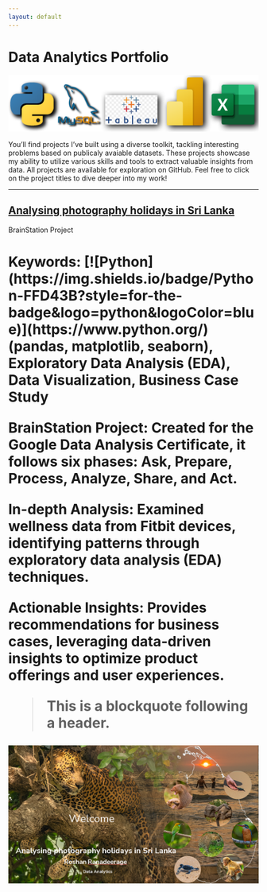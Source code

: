 ```yaml
---
layout: default
---
```


<!--
Text can be **bold**, _italic_, or ~~strikethrough~~.

[Link to another page](./another-page.html).

There should be whitespace between paragraphs.

There should be whitespace between paragraphs. We recommend including a README, or a file with information about your project.

-->

# Data Analytics Portfolio

<img src="assets/img/Tools.png?raw=true"/>

You’ll find projects I’ve built using a diverse toolkit, tackling interesting problems based on publicaly avaiable datasets. These projects showcase my ability to utilize various skills and tools to extract valuable insights from data. All projects are available for exploration on GitHub. Feel free to click on the project titles to dive deeper into my work!

---

## [Analysing photography holidays in Sri Lanka](https://github.com/Rosh00L/EcoCapture)


BrainStation Project


<H1> Keywords: [![Python](https://img.shields.io/badge/Python-FFD43B?style=for-the-badge&logo=python&logoColor=blue)](https://www.python.org/) (pandas, matplotlib, seaborn), Exploratory Data Analysis (EDA), Data Visualization, Business Case Study

BrainStation Project: Created for the Google Data Analysis Certificate, it follows six phases: Ask, Prepare, Process, Analyze, Share, and Act.

In-depth Analysis: Examined wellness data from Fitbit devices, identifying patterns through exploratory data analysis (EDA) techniques.

Actionable Insights: Provides recommendations for business cases, leveraging data-driven insights to optimize product offerings and user experiences.


> This is a blockquote following a header.
> 
<!--### Large image-->

<img src="assets/img/PhotoHolidayP1.png?raw=true"/>

<!--
* [Eco Capture GitHub Repository]
-->

<!--
When something is important enough, you do it even if the odds are not in your favor.

<!--
### Header 3

```js
// Javascript code with syntax highlighting.
var fun = function lang(l) {
  dateformat.i18n = require('./lang/' + l)
  return true;
}
```

```ruby
# Ruby code with syntax highlighting
GitHubPages::Dependencies.gems.each do |gem, version|
  s.add_dependency(gem, "= #{version}")
end
```

#### Header 4

*   This is an unordered list following a header.
*   This is an unordered list following a header.
*   This is an unordered list following a header.

##### Header 5

1.  This is an ordered list following a header.
2.  This is an ordered list following a header.
3.  This is an ordered list following a header.

###### Header 6

| head1        | head two          | three |
|:-------------|:------------------|:------|
| ok           | good swedish fish | nice  |
| out of stock | good and plenty   | nice  |
| ok           | good `oreos`      | hmm   |
| ok           | good `zoute` drop | yumm  |

### There's a horizontal rule below this.

* * *

### Here is an unordered list:

*   Item foo
*   Item bar
*   Item baz
*   Item zip

### And an ordered list:

1.  Item one
1.  Item two
1.  Item three
1.  Item four

### And a nested list:

- level 1 item
  - level 2 item
  - level 2 item
    - level 3 item
    - level 3 item
- level 1 item
  - level 2 item
  - level 2 item
  - level 2 item
- level 1 item
  - level 2 item
  - level 2 item
- level 1 item

### Small image

![Octocat](https://github.githubassets.com/images/icons/emoji/octocat.png)




### Definition lists can be used with HTML syntax.

<dl>
<dt>Name</dt>
<dd>Godzilla</dd>
<dt>Born</dt>
<dd>1952</dd>
<dt>Birthplace</dt>
<dd>Japan</dd>
<dt>Color</dt>
<dd>Green</dd>
</dl>

```
Long, single-line code blocks should not wrap. They should horizontally scroll if they are too long. This line should be long enough to demonstrate this.
```

```
The final element.
```
-->